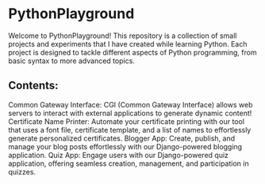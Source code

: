 # PythonPlayground
Welcome to PythonPlayground! This repository is a collection of small projects and experiments that I have created while learning Python.
Each project is designed to tackle different aspects of Python programming, from basic syntax to more advanced topics.

## Contents:

Common Gateway Interface: CGI (Common Gateway Interface) allows web servers to interact with external applications to generate dynamic content!
Certificate Name Printer: Automate your certificate printing with our tool that uses a font file, certificate template, and a list of names to effortlessly generate personalized certificates.
Blogger App: Create, publish, and manage your blog posts effortlessly with our Django-powered blogging application.
Quiz App: Engage users with our Django-powered quiz application, offering seamless creation, management, and participation in quizzes.